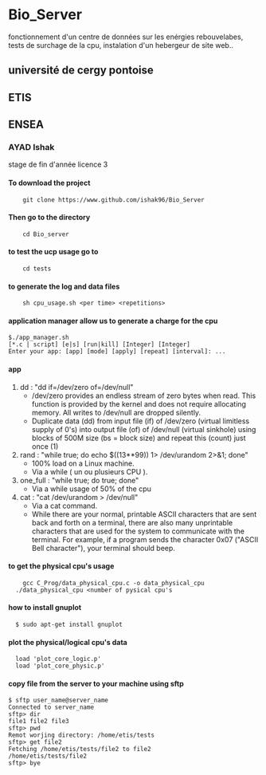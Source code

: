 # Bio_Server
fonctionnement d'un centre de données sur les enérgies rebouvelabes, tests de surchage de la cpu, instalation d'un hebergeur de site web..

## université de cergy pontoise
## ETIS
## ENSEA
### AYAD Ishak

stage de fin d'année licence 3

#### To download the project
```
	git clone https://www.github.com/ishak96/Bio_Server
```
#### Then go to the directory
```
	cd Bio_server
```

#### to test the ucp usage go to
```
	cd tests
```

#### to generate the log and data files
```
	sh cpu_usage.sh <per time> <repetitions>
```

#### application manager allow us to generate a charge for the cpu
```
$./app_manager.sh
[*.c | script] [e|s] [run|kill] [Integer] [Integer]
Enter your app: [app] [mode] [apply] [repeat] [interval]: ...
```
#### app
1. dd : "dd if=/dev/zero of=/dev/null"
	* /dev/zero provides an endless stream of zero bytes when read. This function is provided by the kernel and does not require allocating memory. All writes to /dev/null are dropped silently.
	* Duplicate data (dd) from input file (if) of /dev/zero (virtual limitless supply of 0's) into output file (of) of /dev/null (virtual sinkhole) using blocks of 500M size (bs = block size) and repeat this (count) just once (1)
2. rand : "while true; do echo $((13**99)) 1> /dev/urandom 2>&1; done"
	* 100% load on a Linux machine.
	* Via a while ( un ou plusieurs CPU ).
3. one_full : "while true; do true; done"
	* Via a while usage of 50% of the cpu
4. cat : "cat /dev/urandom > /dev/null"
	* Via a cat command.
	* While there are your normal, printable ASCII characters that are sent back and forth on a terminal, there are also many unprintable characters that are used for the system to communicate with the terminal. For example, if a program sends the character 0x07 ("ASCII Bell character"), your terminal should beep.

#### to get the physical cpu's usage
```
	gcc C_Prog/data_physical_cpu.c -o data_physical_cpu
  ./data_physical_cpu <number of pysical cpu's
```

#### how to install gnuplot
```
  $ sudo apt-get install gnuplot
```

#### plot the physical/logical cpu's data
```
  load 'plot_core_logic.p'
  load 'plot_core_physic.p'
```

#### copy file from the server to your machine using sftp
```
$ sftp user_name@server_name
Connected to server_name
sftp> dir
file1 file2 file3
sftp> pwd
Remot worjing directory: /home/etis/tests
sftp> get file2
Fetching /home/etis/tests/file2 to file2
/home/etis/tests/file2
sftp> bye
```
